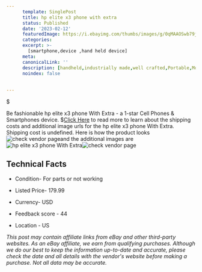 ```yaml
---
      template: SinglePost
      title: hp elite x3 phone with extra
      status: Published
      date: '2023-02-12'
      featuredImage: https://i.ebayimg.com/thumbs/images/g/0qMAAOSwb79j6E8A/s-l225.jpg
      categories: 
      excerpt: >-
        [smartphone,device ,hand held device]
      meta:
      canonicalLink: ''
      description: [handheld,industrially made,well crafted,Portable,Mobile,Compact,Convenient,Lightweight,Maneuverable,Man-portable,Miniature,Carriable,Hand-held,Light,Holdable,Transportable,Mobile device,Pocket-sized,On-the-go,Wireless,Cordless,Compact size,Convenient size, smartphone,device ,hand held device]
      noindex: false
      
        
---
```

$

Be fashionable hp elite x3 phone With Extra - a 1-star Cell Phones & Smartphones device.
$[Click Here](https://www.ebay.com/itm/275682383184?hash=item402ff35550%3Ag%3A0qMAAOSwb79j6E8A&mkevt=1&mkcid=1&mkrid=711-53200-19255-0&campid=%253CePNCampaignId%253E&customid=%253CreferenceId%253E&toolid=10049) to read more to learn about the shipping costs and additional image urls for the hp elite x3 phone With Extra. Shipping cost is undefined. Here is how the product looks ![check vendor page](https://i.ebayimg.com/thumbs/images/g/0qMAAOSwb79j6E8A/s-l225.jpg)and the additional images are![hp elite x3 phone With Extra](https://i.ebayimg.com/images/g/0qMAAOSwb79j6E8A/s-l1600.jpg)![check vendor page](https://origin-galleryplus.ebayimg.com/ws/web/275682383184_2_0_1/225x225.jpg,https://origin-galleryplus.ebayimg.com/ws/web/275682383184_3_0_1/225x225.jpg,https://origin-galleryplus.ebayimg.com/ws/web/275682383184_4_0_1/225x225.jpg,https://origin-galleryplus.ebayimg.com/ws/web/275682383184_5_0_1/225x225.jpg,https://origin-galleryplus.ebayimg.com/ws/web/275682383184_6_0_1/225x225.jpg,https://origin-galleryplus.ebayimg.com/ws/web/275682383184_7_0_1/225x225.jpg)



 ## Technical Facts 



     
      

 - Condition- For parts or not working 


      

 - Listed Price- 179.99 


      

 - Currency- USD 


      

 - Feedback score - 44 


      

 - Location - US 


      
      

 *_This post may contain affiliate links from eBay and other third-party websites. As an eBay affiliate, we earn from qualifying purchases. Although we do our best to keep the information up-to-date and accurate, please check the date and all details with the vendor's website before making a purchase. Not all data may be accurate._*







